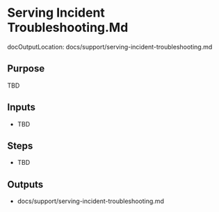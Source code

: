 # Serving Incident Troubleshooting.Md

docOutputLocation: docs/support/serving-incident-troubleshooting.md

## Purpose

TBD

## Inputs

- TBD

## Steps

- TBD

## Outputs

- docs/support/serving-incident-troubleshooting.md
